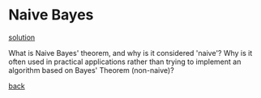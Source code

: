 # Naive Bayes

[solution](solution.md)

What is Naive Bayes' theorem, and why is it considered 'naive'? Why is it often used in practical applications rather than trying to implement an algorithm based on Bayes' Theorem (non-naive)?

[back](https://project-dmaestro.github.io/data-interview-qs)
